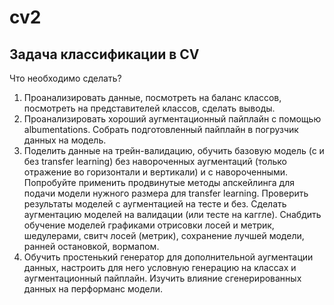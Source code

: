 # cv2
## Задача классификации в CV
Что необходимо сделать?
1) Проанализировать данные, посмотреть на баланс классов, посмотреть на представителей классов, сделать выводы.
2) Проанализировать хороший аугментационный пайплайн с помощью albumentations. Собрать подготовленный пайплайн в погрузчик данных на модель.
3) Поделить данные на трейн-валидацию, обучить базовую модель (с и без transfer learning) без навороченных аугментаций (только отражение во горизонтали и вертикали) и с навороченными. Попробуйте применить продвинутые методы апскейлинга для подачи модели нужного размера для transfer learning. Проверить результаты моделей с аугментацией на тесте и без. Сделать аугментацию моделей на валидации (или тесте на каггле). Снабдить обучение моделей графиками отрисовки лосей и метрик, шедулерами, свитч лосей (метрик), сохранение лучшей модели, ранней остановкой, вормапом.
4) Обучить простенький генератор для дополнительной аугментации данных, настроить для него условную генерацию на классах и аугментационный пайплайн. Изучить влияние сгенерированных данных на перформанс модели.
